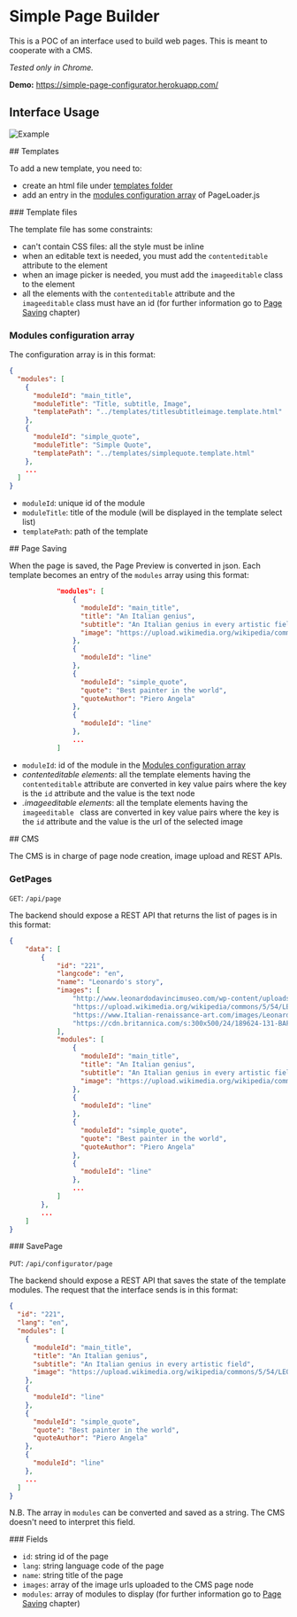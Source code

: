 # Simple Page Builder

This is a POC of an interface used to build web pages. This is meant to cooperate with a CMS.

*Tested only in Chrome.*

**Demo:** https://simple-page-configurator.herokuapp.com/

## Interface Usage

![Example](images/usage_example.gif)

## Templates

To add a new template, you need to:

* create an html file under [templates folder](public/templates)
* add an entry in the [modules configuration array](public/js/PageLoader.js#3) of PageLoader.js

### Template files

The template file has some constraints:

* can't contain CSS files: all the style must be inline
* when an editable text is needed, you must add the `contenteditable` attribute to the element
* when an image picker is needed, you must add the `imageeditable` class to the element
* all the elements with the `contenteditable` attribute and the `imageeditable` class must have an id (for further information go to [Page Saving](#page-saving) chapter)

### Modules configuration array

The configuration array is in this format:

```json
{
  "modules": [
    {
      "moduleId": "main_title",
      "moduleTitle": "Title, subtitle, Image",
      "templatePath": "../templates/titlesubtitleimage.template.html"
    },
    {
      "moduleId": "simple_quote",
      "moduleTitle": "Simple Quote",
      "templatePath": "../templates/simplequote.template.html"
    },
    ...
  ]
}
```

* `moduleId`: unique id of the module
* `moduleTitle`: title of the module (will be displayed in the template select list)
* `templatePath`: path of the template

## Page Saving

When the page is saved, the Page Preview is converted in json. Each template becomes an entry of the `modules` array using this format:

```json
			"modules": [
			    {
			      "moduleId": "main_title",
			      "title": "An Italian genius",
			      "subtitle": "An Italian genius in every artistic field",
			      "image": "https://upload.wikimedia.org/wikipedia/commons/5/54/LEONARDO_DA_VINCI.jpg"
			    },
			    {
			      "moduleId": "line"
			    },
			    {
			      "moduleId": "simple_quote",
			      "quote": "Best painter in the world",
			      "quoteAuthor": "Piero Angela"
			    },
			    {
			      "moduleId": "line"
			    },
			    ...
			]
```

* `moduleId`: id of the module in the [Modules configuration array](#modules-configuration-array)
* *contenteditable elements*: all the template elements having the `contenteditable` attribute are converted in key value pairs where the key is the `id` attribute and the value is the text node
* *.imageeditable elements*: all the template elements having the `imageeditable ` class are converted in key value pairs where the key is the `id` attribute and the value is the url of the selected image

## CMS

The CMS is in charge of page node creation, image upload and REST APIs.

### GetPages

`GET`: `/api/page`

The backend should expose a REST API that returns the list of pages is in this format:

```json
{
	"data": [
		{
			"id": "221",
			"langcode": "en",
			"name": "Leonardo's story",
			"images": [
				"http://www.leonardodavincimuseo.com/wp-content/uploads/2016/07/cenacolo_750-1.jpg",
				"https://upload.wikimedia.org/wikipedia/commons/5/54/LEONARDO_DA_VINCI.jpg",
				"https://www.Italian-renaissance-art.com/images/Leonardo-Annunciation-stitc.jpg",
				"https://cdn.britannica.com/s:300x500/24/189624-131-BAF1184D.jpg"
			],
			"modules": [
			    {
			      "moduleId": "main_title",
			      "title": "An Italian genius",
			      "subtitle": "An Italian genius in every artistic field",
			      "image": "https://upload.wikimedia.org/wikipedia/commons/5/54/LEONARDO_DA_VINCI.jpg"
			    },
			    {
			      "moduleId": "line"
			    },
			    {
			      "moduleId": "simple_quote",
			      "quote": "Best painter in the world",
			      "quoteAuthor": "Piero Angela"
			    },
			    {
			      "moduleId": "line"
			    },
			    ...
			]
		},
		...
	]
}
```

### SavePage

`PUT`: `/api/configurator/page`

The backend should expose a REST API that saves the state of the template modules. The request that the interface sends is in this format:

```json
{
  "id": "221",
  "lang": "en",
  "modules": [
    {
      "moduleId": "main_title",
      "title": "An Italian genius",
      "subtitle": "An Italian genius in every artistic field",
      "image": "https://upload.wikimedia.org/wikipedia/commons/5/54/LEONARDO_DA_VINCI.jpg"
    },
    {
      "moduleId": "line"
    },
    {
      "moduleId": "simple_quote",
      "quote": "Best painter in the world",
      "quoteAuthor": "Piero Angela"
    },
    {
      "moduleId": "line"
    },
    ...
  ]
}
```

N.B. The array in `modules` can be converted and saved as a string. The CMS doesn't need to interpret this field.

### Fields

* `id`: string id of the page
* `lang`: string language code of the page
* `name`: string title of the page
* `images`: array of the image urls uploaded to the CMS page node
* `modules`: array of modules to display (for further information go to [Page Saving](#page-saving) chapter)